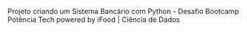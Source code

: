 Projeto criando um Sistema Bancário com Python - Desafio Bootcamp Potência Tech powered by iFood | Ciência de Dados


